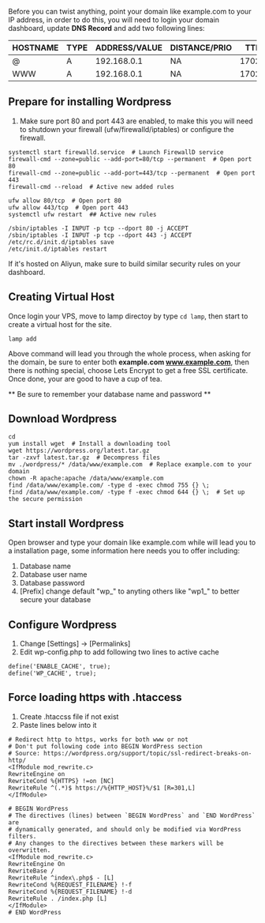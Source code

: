 Before you can twist anything, point your domain like example.com to your IP address, in order to do this, you will need to login your domain dashboard, update **DNS Record** and add two following lines:

HOSTNAME | TYPE | ADDRESS/VALUE | DISTANCE/PRIO | TTL
-------- | ---- | ------------- | ------------- | ---
@ | A | 192.168.0.1 | NA | 17027
WWW | A | 192.168.0.1 | NA | 17027

## Prepare for installing Wordpress ##

1. Make sure port 80 and port 443 are enabled, to make this you will need to shutdown your firewall (ufw/firewalld/iptables) or configure the firewall.

```
systemctl start firewalld.service  # Launch FirewallD service
firewall-cmd --zone=public --add-port=80/tcp --permanent  # Open port 80
firewall-cmd --zone=public --add-port=443/tcp --permanent  # Open port 443
firewall-cmd --reload  # Active new added rules
```

```
ufw allow 80/tcp  # Open port 80
ufw allow 443/tcp  # Open port 443
systemctl ufw restart  ## Active new rules
```

```
/sbin/iptables -I INPUT -p tcp --dport 80 -j ACCEPT
/sbin/iptables -I INPUT -p tcp --dport 443 -j ACCEPT
/etc/rc.d/init.d/iptables save
/etc/init.d/iptables restart
```

If it's hosted on Aliyun, make sure to build similar security rules on your dashboard.

## Creating Virtual Host ##

Once login your VPS, move to lamp directoy by type `cd lamp`, then start to create a virtual host for the site.

`lamp add`

Above command will lead you through the whole process, when asking for the domain, be sure to enter both **example.com www.example.com**, then there is nothing special, choose Lets Encrypt to get a free SSL certificate. Once done, your are good to have a cup of tea.

** Be sure to remember your database name and password **

## Download Wordpress ##

```
cd
yum install wget  # Install a downloading tool
wget https://wordpress.org/latest.tar.gz
tar -zxvf latest.tar.gz  # Decompress files
mv ./wordpress/* /data/www/example.com  # Replace example.com to your domain
chown -R apache:apache /data/www/example.com
find /data/www/example.com/ -type d -exec chmod 755 {} \;
find /data/www/example.com/ -type f -exec chmod 644 {} \;  # Set up the secure permission
```

## Start install Wordpress ##

Open browser and type your domain like example.com while will lead you to a installation page, some information here needs you to offer including:

1. Database name
2. Database user name
3. Database password
4. [Prefix] change default "wp_" to anyting others like "wp1_" to better secure your database

## Configure Wordpress ##

1. Change [Settings] -> [Permalinks]
2. Edit wp-config.php to add following two lines to active cache

```
define('ENABLE_CACHE', true);
define('WP_CACHE', true);
```
## Force loading https with .htaccess ##

1. Create .htaccss file if not exist
2. Paste lines below into it

```
# Redirect http to https, works for both www or not
# Don't put following code into BEGIN WordPress section
# Source: https://wordpress.org/support/topic/ssl-redirect-breaks-on-http/
<IfModule mod_rewrite.c>
RewriteEngine on
RewriteCond %{HTTPS} !=on [NC]
RewriteRule ^(.*)$ https://%{HTTP_HOST}%/$1 [R=301,L]
</IfModule>

# BEGIN WordPress
# The directives (lines) between `BEGIN WordPress` and `END WordPress` are
# dynamically generated, and should only be modified via WordPress filters.
# Any changes to the directives between these markers will be overwritten.
<IfModule mod_rewrite.c>
RewriteEngine On
RewriteBase /
RewriteRule ^index\.php$ - [L]
RewriteCond %{REQUEST_FILENAME} !-f
RewriteCond %{REQUEST_FILENAME} !-d
RewriteRule . /index.php [L]
</IfModule>
# END WordPress
```


